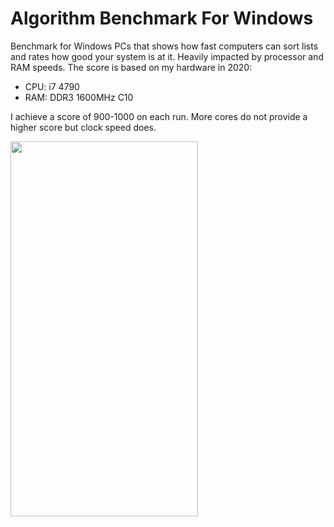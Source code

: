 # Algorithm Benchmark For Windows
Benchmark for Windows PCs that shows how fast computers can sort lists and rates how good your system is at it. Heavily impacted by processor and RAM speeds.
The score is based on my hardware in 2020:

- CPU: i7 4790
- RAM: DDR3 1600MHz C10

I achieve a score of 900-1000 on each run. More cores do not provide a higher score but clock speed does.

<a href="url"><img src="https://imgur.com/zBWzB6q.png" align="left" height="600" width="300" ></a>
